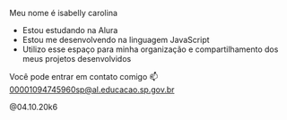 Meu nome é isabelly carolina

- Estou estudando na Alura
- Estou me desenvolvendo na linguagem JavaScript
- Utilizo esse espaço para minha organização e compartilhamento dos meus projetos desenvolvidos
  
Você pode entrar em contato comigo 📫
00001094745960sp@al.educacao.sp.gov.br

@04.10.20k6
